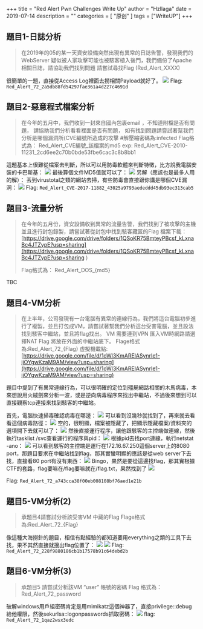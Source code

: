 +++
title = "Red Alert Pwn Challenges Write Up"
author = "Hzllaga"
date =  2019-07-14 
description = ""
categories = [ "原创" ]
tags = ["WriteUP"]
+++
## 題目1-日誌分析
> 在2019年的05的某一天資安設備突然出現有異常的日誌告警，發現我們的ＷebServer 疑似被人家攻擊可能也被駭客植入後門，我們備份了Apache 相關日誌，請協助我們找到問題 請嘗試尋找Flag (Red_Alert_XXXX)

很簡單的一題，直接從Access Log裡面去撈相關Payload就好了。
![](https://cdn.wtfsec.org/img/20200222170135.png)
Flag: `Red_Alert_72_2a5db88fd54297fae361a4d227c4691d`

## 題目2-惡意程式檔案分析
> 在今年的五月中，我們收到一封來自國內包裹email ，不知道附檔是否有問題， 請協助我們分析看看裡面是否有問題， 如有找到問題請嘗試著幫我們分析是哪個漏洞所(CVE編號所造成的攻擊
> #解壓縮密碼為:infected
>Flag格式為： Red_Alert_CVE編號_該檔案的md5 exp: Red_Alert_CVE-2010-11231_2cd6ee2c70b0bde53fbe6cac3c8b8bb1

這題基本上很難從檔案去判斷，所以可以用防毒軟體來判斷特徵，比方說我電腦安裝的卡巴斯基：
![](https://cdn.wtfsec.org/img/20200222170327.png)
最後算個文件MD5值就可以了：
![](https://cdn.wtfsec.org/img/20200222170349.png)
另解（應該也是最多人用的解）：
丟到virustotal之類的網站去掃，有些防毒會直接跟你講是哪個CVE漏洞：
![](https://cdn.wtfsec.org/img/20200222170416.png)
Flag: `Red_Alert_CVE-2017-11882_43025a9793aededdd45db93ec313cab5`

## 題目3-流量分析
> 在今年的五月份，資安設備收到異常的流量告警，我們找到了被攻擊的主機並且進行封包錄製，請嘗試著從封包中找到駭客藏匿的Flag
> 檔案下載：[https://drive.google.com/drive/folders/1QSoKR75BmteyPBcsf_kLxnaBc4JTZypE?usp=sharing](https://drive.google.com/drive/folders/1QSoKR75BmteyPBcsf_kLxnaBc4JTZypE?usp=sharing )
> 
> Flag格式為： Red_Alert_DOS_{md5}

TBC
## 題目4-VM分析
> 在上半年，公司發現有一台電腦有異常的連線行為，我們將這台電腦初步進行了複製，並且打包成VM，請嘗試著幫我們分析這台受害電腦，並且設法找到駭客中繼站，並且將flag找出。
> VM 需要連到VPN 匯入VM時網路請選擇NAT Flag 將放在外面的中繼站底下。 Flage格式為:Red_Alert_72_{Flag}
> 虛擬機載點:[https://drive.google.com/file/d/1oWl3KmARElASynrIe1-ijOYgwKzaM9AM/view?usp=sharing](https://drive.google.com/file/d/1oWl3KmARElASynrIe1-ijOYgwKzaM9AM/view?usp=sharing)

題目中提到了有異常連線行為，可以很明確的定位到殭屍網路相關的木馬病毒，本來想說用火絨劍來分析一波，或是逆向病毒程序來找出中繼站，不過後來想到可以直接觀察tcp連接來找到駭客的中繼站。

首先，電腦快速掃毒確認病毒在哪邊：
![](https://cdn.wtfsec.org/img/20200222170701.png)
可以看到沒幾秒就找到了，再來就去看看這個病毒路徑：
![](https://cdn.wtfsec.org/img/20200222170722.png)
空的，很明顯，檔案被隱藏了，把顯示隱藏檔案/資料夾的選項開下去就可以了：
![](https://cdn.wtfsec.org/img/20200222170751.png)
然後直接運行程序，讓他跟駭客的主控端做連線，然後執行tasklist /svc查看運行的程序與pid：
![](https://cdn.wtfsec.org/img/20200222170816.png)
根據pid去找port連線，執行netstat -ano：
![](https://cdn.wtfsec.org/img/20200222170837.png)
可以看到駭客的主控端是運行在172.16.67.250這個server上的8080 port，那題目要求在中繼站找到flag，那其實蠻明顯的應該是從web server下去找，直接看80 port有沒有東西：
![](https://cdn.wtfsec.org/img/20200222170902.png)
Bingo，果然是要從這邊找flag，那其實根據CTF的套路，flag要嘛在/flag要嘛就在/flag.txt，果然找到了
![](https://cdn.wtfsec.org/img/20200222170920.png)

Flag: `Red_Alert_72_a743cca38f00eb008108bf76aed1e21b`
## 題目5-VM分析(2)
> 承題目4請嘗試分析該受害VM 中藏的Flag Flage格式為:Red_Alert_72_{Flag}

像這種大海撈針的題目，相信有點經驗的都知道要用everything之類的工具下去找，果不其然直接就搜出flag位置了：
![](https://cdn.wtfsec.org/img/20200222171031.png)
![](https://cdn.wtfsec.org/img/20200222171046.png)
Flag: `Red_Alert_72_228f9880186cb1b17578b91c64debd2b`
## 題目6-VM分析(3)
> 承題目5 請嘗試分析該VM “user” 帳號的密碼 Flag 格式為：Red_Alert_72_password

破解windows用戶組密碼肯定是用mimikatz這個神器了，直接privilege::debug給他權限，然後sekurlsa::logonpasswords抓取密碼：
![](https://cdn.wtfsec.org/img/20200222171145.png)
flag: `Red_Alert_72_1qaz2wsx3edc`